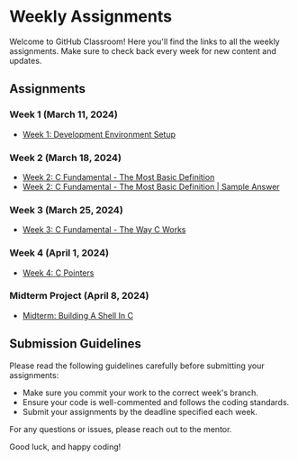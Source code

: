 # Weekly Assignments

Welcome to GitHub Classroom! Here you'll find the links to all the weekly assignments. Make sure to check back every week for new content and updates.

## Assignments

### Week 1 (March 11, 2024)
- [Week 1: Development Environment Setup](https://classroom.github.com/a/9GUA6TDn)

### Week 2 (March 18, 2024)
- [Week 2: C Fundamental - The Most Basic Definition](https://classroom.github.com/a/g08unoXJ)
- [Week 2: C Fundamental - The Most Basic Definition | Sample Answer](./SampleAnswer/Week2/src/)

### Week 3 (March 25, 2024)
- [Week 3: C Fundamental - The Way C Works](https://classroom.github.com/a/IaeDFps5)

### Week 4 (April 1, 2024)
- [Week 4: C Pointers](https://classroom.github.com/a/ELL84ZIj)

### Midterm Project (April 8, 2024)
- [Midterm: Building A Shell In C](https://classroom.github.com/a/jN_gXyqP)


## Submission Guidelines

Please read the following guidelines carefully before submitting your assignments:

- Make sure you commit your work to the correct week's branch.
- Ensure your code is well-commented and follows the coding standards.
- Submit your assignments by the deadline specified each week.

For any questions or issues, please reach out to the mentor.

Good luck, and happy coding!
